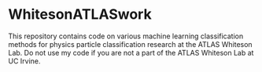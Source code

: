 # WhitesonATLASwork
This repository contains code on various machine learning classification methods for physics particle classification research at the ATLAS Whiteson Lab.
Do not use my code if you are not a part of the ATLAS Whiteson Lab at UC Irvine.
